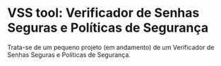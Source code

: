 # VSS tool: Verificador de Senhas Seguras e Políticas de Segurança
Trata-se de um pequeno projeto (em andamento) de um Verificador de Senhas Seguras e Políticas de Segurança. 
